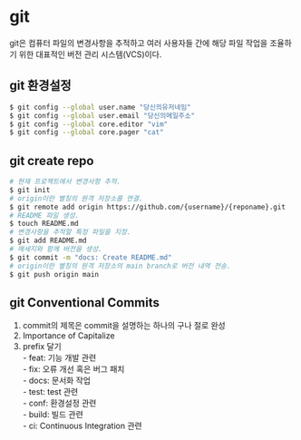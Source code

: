 # git
git은 컴퓨터 파일의 변경사항을 추적하고 여러 사용자들 간에 해당 파일 작업을
조율하기 위한 대표적인 버전 관리 시스템(VCS)이다.

## git 환경설정
```bash
$ git config --global user.name "당신의유저네임"
$ git config --global user.email "당신의메일주소"
$ git config --global core.editor "vim"
$ git config --global core.pager "cat"
```

## git create repo
```bash
# 현재 프로젝트에서 변경사항 추적.
$ git init
# origin이란 별칭의 원격 저장소를 연결.
$ git remote add origin https://github.com/{username}/{reponame}.git
# README 파일 생성.
$ touch README.md
# 변경사항을 추적할 특정 파일을 지정.
$ git add README.md
# 메세지와 함께 버전을 생성.
$ git commit -m "docs: Create README.md"
# origin이란 별칭의 원격 저장소의 main branch로 버전 내역 전송.
$ git push origin main
```

## git Conventional Commits
1. commit의 제목은 commit을 설명하는 하나의 구나 절로 완성
2. Importance of Capitalize
3. prefix 달기  
        - feat: 기능 개발 관련  
        - fix: 오류 개선 혹은 버그 패치  
        - docs: 문서화 작업  
        - test: test 관련  
        - conf: 환경설정 관련  
        - build: 빌드 관련  
        - ci: Continuous Integration 관련
